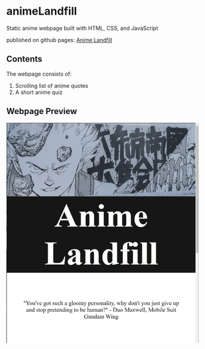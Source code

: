 # animeLandfill
Static anime webpage built with HTML, CSS, and JavaScript


published on github pages: [Anime Landfill](https://ahorner721.github.io/animeLandfill/)

## Contents
The webpage consists of:
1. Scrolling list of anime quotes
2. A short anime quiz

## Webpage Preview
![Screenshot](/images/animeLandfill-screenshot1.JPG)
